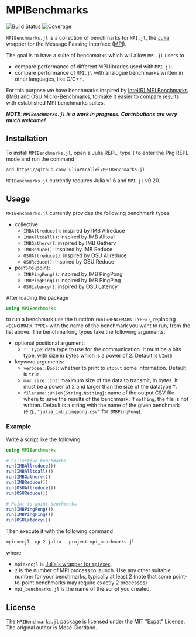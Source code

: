 # MPIBenchmarks

<!-- [![Stable](https://img.shields.io/badge/docs-stable-blue.svg)](https://JuliaParallel.github.io/MPIBenchmarks.jl/stable) -->
<!-- [![Dev](https://img.shields.io/badge/docs-dev-blue.svg)](https://JuliaParallel.github.io/MPIBenchmarks.jl/dev) -->
[![Build Status](https://github.com/JuliaParallel/MPIBenchmarks.jl/actions/workflows/CI.yml/badge.svg?branch=main)](https://github.com/JuliaParallel/MPIBenchmarks.jl/actions/workflows/CI.yml?query=branch%3Amain)
[![Coverage](https://codecov.io/gh/JuliaParallel/MPIBenchmarks.jl/branch/main/graph/badge.svg)](https://codecov.io/gh/JuliaParallel/MPIBenchmarks.jl)

`MPIBenchmarks.jl` is a collection of benchmarks for `MPI.jl`, the
[Julia](https://julialang.org/) wrapper for the Message Passing Interface
([MPI](https://www.mpi-forum.org/)).

The goal is to have a suite of benchmarks which will allow `MPI.jl` users to

* compare performance of different MPI libraries used with `MPI.jl`;
* compare performance of `MPI.jl` with analogue benchmarks written in other languages, like
  C/C++.

For this purpose we have benchmarks inspired by [Intel(R) MPI
Benchmarks](https://www.intel.com/content/www/us/en/develop/documentation/imb-user-guide/top.html)
(IMB) and [OSU Micro-Benchmarks](http://mvapich.cse.ohio-state.edu/benchmarks/), to make it
easier to compare results with established MPI benchmarks suites.

_**NOTE: `MPIBenchmarks.jl` is a work in progress.  Contributions are very much welcome!**_

## Installation

To install `MPIBenchmarks.jl`, open a Julia REPL, type `]` to enter the Pkg REPL mode and
run the command

```
add https://github.com/JuliaParallel/MPIBenchmarks.jl
```

`MPIBenchmarks.jl` currently requires Julia v1.6 and `MPI.jl` v0.20.

## Usage

`MPIBenchmarks.jl` currently provides the following benchmark types

* collective
  * `IMBAllreduce()`: inspired by IMB Allreduce
  * `IMBAlltoall()`: inspired by IMB Alltoall
  * `IMBGatherv()`: inspired by IMB Gatherv
  * `IMBReduce()`: inspired by IMB Reduce
  * `OSUAllreduce()`: inspired by OSU Allreduce
  * `OSUReduce()`: inspired by OSU Reduce
* point-to-point:
  * `IMBPingPong()`: inspired by IMB PingPong
  * `IMBPingPing()`: inspired by IMB PingPing
  * `OSULatency()`: inspired by OSU Latency

After loading the package

```julia
using MPIBenchmarks
```

to run a benchmark use the function `run(<BENCHMARK TYPE>)`, replacing `<BENCHMARK TYPE>`
with the name of the benchmark you want to run, from the list above.  The benchmarking types
take the following arguments:

* optional positional argument:
  * `T::Type`: data type to use for the communication.  It must be a bits type, with size in
	bytes which is a power of 2.  Default is `UInt8`
* keyword arguments:
  * `verbose::Bool`: whether to print to `stdout` some information.  Default is `true`.
  * `max_size::Int`: maximum size of the data to transmit, in bytes.  It must be
    a power of 2 and larger than the size of the datatype `T`.
  * `filename::Union{String,Nothing}`: name of the output CSV file where to save the results
	of the benchmark.  If `nothing`, the file is not written.  Default is a string with the
	name of the given benchmark (e.g., `"julia_imb_pingpong.csv"` for `IMBPingPong`).

### Example

Write a script like the following:

```julia
using MPIBenchmarks

# Collective benchmarks
run(IMBAllreduce())
run(IMBAlltoall())
run(IMBGatherv())
run(IMBReduce())
run(OSUAllreduce())
run(OSUReduce())

# Point-to-point benchmarks
run(IMBPingPong())
run(IMBPingPing())
run(OSULatency())
```

Then execute it with the following command

```
mpiexecjl -np 2 julia --project mpi_benchmarks.jl
```

where

* `mpiexecjl` is [Julia's wrapper for
  `mpiexec`](https://juliaparallel.org/MPI.jl/dev/usage/#Julia-wrapper-for-mpiexec),
* `2` is the number of MPI process to launch.  Use any other suitable number for
  your benchmarks, typically at least 2 (note that some point-to-point
  benchmarks may require exactly 2 processes)
* `mpi_benchmarks.jl` is the name of the script you created.

## License

The `MPIBenchmarks.jl` package is licensed under the MIT "Expat" License.  The original
author is Mosè Giordano.
